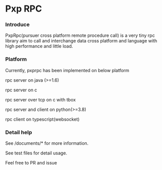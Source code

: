 # Pxp RPC 

### Introduce

PxpRpc(pursuer cross platform remote procedure call) is a very tiny rpc library aim to call and interchange data cross platform and language with high performance and little load.


### Platform

Currently, pxprpc has been implemented on below platform

rpc server on java (>=1.6)

rpc server on c

rpc server over tcp on c with tbox

rpc server and client on python(>=3.8)

rpc client on typescript(websocket)


### Detail help
See /documents/* for more information.

See test files for detail usage.

Feel free to PR and issue

